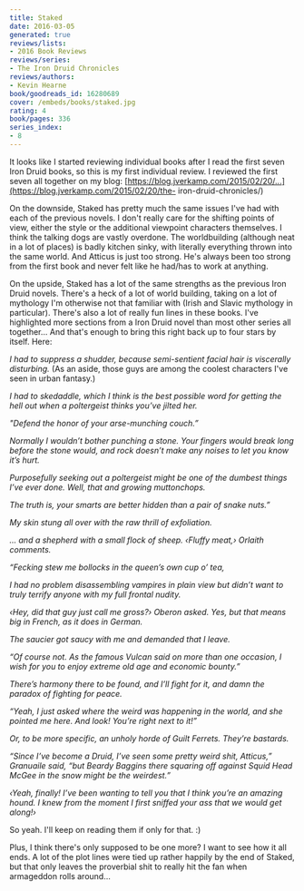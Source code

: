 ```yaml
---
title: Staked
date: 2016-03-05
generated: true
reviews/lists:
- 2016 Book Reviews
reviews/series:
- The Iron Druid Chronicles
reviews/authors:
- Kevin Hearne
book/goodreads_id: 16280689
cover: /embeds/books/staked.jpg
rating: 4
book/pages: 336
series_index:
- 8
---
```

It looks like I started reviewing individual books after I read the first seven Iron Druid books, so this is my first individual review. I reviewed the first seven all together on my blog: [https://blog.jverkamp.com/2015/02/20/...](https://blog.jverkamp.com/2015/02/20/the- iron-druid-chronicles/)  

On the downside, Staked has pretty much the same issues I've had with each of the previous novels. I don't really care for the shifting points of view, either the style or the additional viewpoint characters themselves. I think the talking dogs are vastly overdone. The worldbuilding (although neat in a lot of places) is badly kitchen sinky, with literally everything thrown into the same world. And Atticus is just too strong. He's always been too strong from the first book and never felt like he had/has to work at anything.  

<!--more-->

On the upside, Staked has a lot of the same strengths as the previous Iron Druid novels. There's a heck of a lot of world building, taking on a lot of mythology I'm otherwise not that familiar with (Irish and Slavic mythology in particular). There's also a lot of really fun lines in these books. I've highlighted more sections from a Iron Druid novel than most other series all together... And that's enough to bring this right back up to four stars by itself. Here:  

 _I had to suppress a shudder, because semi-sentient facial hair is viscerally disturbing._ (As an aside, those guys are among the coolest characters I've seen in urban fantasy.)  

 _I had to skedaddle, which I think is the best possible word for getting the hell out when a poltergeist thinks you’ve jilted her._  

 _"Defend the honor of your arse-munching couch.”_  

 _Normally I wouldn’t bother punching a stone. Your fingers would break long before the stone would, and rock doesn’t make any noises to let you know it’s hurt._  

 _Purposefully seeking out a poltergeist might be one of the dumbest things I’ve ever done. Well, that and growing muttonchops._  

 _The truth is, your smarts are better hidden than a pair of snake nuts.”_  

 _My skin stung all over with the raw thrill of exfoliation._  

 _... and a shepherd with a small flock of sheep. ‹Fluffy meat,› Orlaith comments._  

 _“Fecking stew me bollocks in the queen’s own cup o’ tea,_  

 _I had no problem disassembling vampires in plain view but didn’t want to truly terrify anyone with my full frontal nudity._  

 _‹Hey, did that guy just call me gross?› Oberon asked. Yes, but that means big in French, as it does in German._  

 _The saucier got saucy with me and demanded that I leave._  

 _“Of course not. As the famous Vulcan said on more than one occasion, I wish for you to enjoy extreme old age and economic bounty.”_  

 _There’s harmony there to be found, and I’ll fight for it, and damn the paradox of fighting for peace._  

 _“Yeah, I just asked where the weird was happening in the world, and she pointed me here. And look! You’re right next to it!”_  

 _Or, to be more specific, an unholy horde of Guilt Ferrets. They’re bastards._  

 _“Since I’ve become a Druid, I’ve seen some pretty weird shit, Atticus,” Granuaile said, “but Beardy Baggins there squaring off against Squid Head McGee in the snow might be the weirdest.”_  

 _‹Yeah, finally! I’ve been wanting to tell you that I think you’re an amazing hound. I knew from the moment I first sniffed your ass that we would get along!›_  

So yeah. I'll keep on reading them if only for that. :)  

Plus, I think there's only supposed to be one more? I want to see how it all ends. A lot of the plot lines were tied up rather happily by the end of Staked, but that only leaves the proverbial shit to really hit the fan when armageddon rolls around...